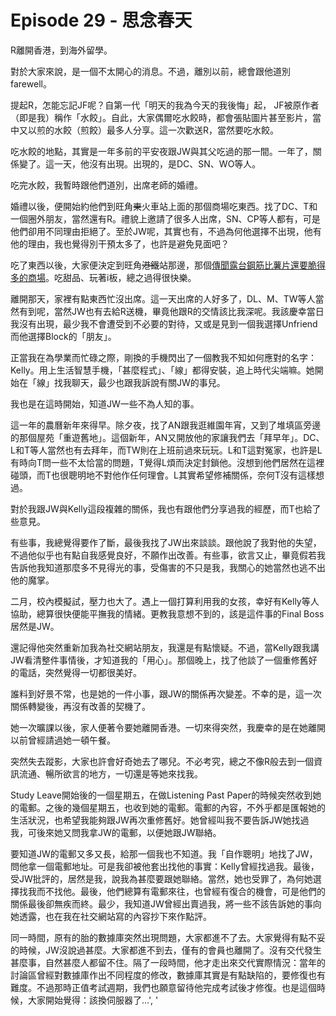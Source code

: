 # Episode 29 - 思念春天

R離開香港，到海外留學。

對於大家來說，是一個不太開心的消息。不過，離別以前，總會跟他道別farewell。

提起R，怎能忘記JF呢？自第一代「明天的我為今天的我後悔」起， JF被原作者（即是我）稱作「水餃」。自此，大家偶爾吃水餃時，都會張貼圖片甚至影片，當中又以煎的水餃（煎餃）最多人分享。這一次歡送R，當然要吃水餃。

吃水餃的地點，其實是一年多前的平安夜跟JW與其父吃過的那一間。一年了，關係變了。這一天，他沒有出現。出現的，是DC、SN、WO等人。

吃完水餃，我暫時跟他們道別，出席老師的婚禮。

婚禮以後，便開始約他們到旺角~~東~~火車站上面的那個商場吃東西。找了DC、T和一個圈外朋友，當然還有R。禮貌上邀請了很多人出席，SN、CP等人都有，可是他們卻用不同理由拒絕了。至於JW呢，其實也有，不過為何他選擇不出現，他有他的理由，我也覺得別干預太多了，也許是避免見面吧？

吃了東西以後，大家便決定到旺角~~港鐵~~站那邊，那個[傳聞露台鋼筋比薯片還要脆得多的商場](http://evchk.wikia.com/wiki/%E6%9C%97%E8%B1%AA%E5%9D%8A%E7%B5%90%E6%A7%8B%E5%82%B3%E8%81%9E)。吃甜品、玩著i板，總之過得很快樂。

離開那天，家裡有點東西忙沒出席。這一天出席的人好多了，DL、M、TW等人當然有到呢，當然JW也有去給R送機，畢竟他跟R的交情該比我深呢。我該慶幸當日我沒有出現，最少我不會遭受到不必要的對待，又或是見到一個我選擇Unfriend而他選擇Block的「朋友」。

正當我在為學業而忙碌之際，剛換的手機閃出了一個教我不知如何應對的名字：Kelly。用上生活智慧手機，「甚麼程式」、「線」都得安裝，追上時代尖端嘛。她開始在「線」找我聊天，最少也跟我訴說有關JW的事兒。

我也是在這時開始，知道JW一些不為人知的事。

這一年的農曆新年來得早。除夕夜，找了AN跟我逛維園年宵，又到了堆填區旁邊的那個屋苑「重遊舊地」。這個新年，AN又開放他的家讓我們去「拜早年」。DC、L和T等人當然也有去拜年，而TW則在上班前過來玩玩。L和T這對冤家，也許是L有時向T問一些不太恰當的問題，T覺得L煩而決定封鎖他。沒想到他們居然在這裡碰頭，而T也很聰明地不對他作任何理會。L其實希望修補關係，奈何T沒有這樣想過。

對於我跟JW與Kelly這段複雜的關係，我也有跟他們分享過我的經歷，而T也給了些意見。

有些事，我總覺得要作了斷，最後我找了JW出來談談。跟他說了我對他的失望，不過他似乎也有點自我感覺良好，不願作出改善。有些事，欲言又止，畢竟假若我告訴他我知道那麼多不見得光的事，受傷害的不只是我，我關心的她當然也逃不出他的魔掌。

二月，校內模擬試，壓力也大了。遇上一個打算利用我的女孩，幸好有Kelly等人協助，總算很快便能平撫我的情緒。更教我意想不到的，該是這件事的Final Boss居然是JW。

還記得他突然重新加我為社交網站朋友，我還是有點懷疑。不過，當Kelly跟我講JW看清整件事情後，才知道我的「用心」。那個晚上，找了他談了一個重修舊好的電話，突然覺得一切都很美好。

誰料到好景不常，也是她的一件小事，跟JW的關係再次變差。不幸的是，這一次關係轉變後，再沒有改善的契機了。

她一次曠課以後，家人便著令要她離開香港。一切來得突然，我慶幸的是在她離開以前曾經請過她一頓午餐。

突然失去蹤影，大家也許會好奇她去了哪兒。不必考究，總之不像R般去到一個資訊流通、暢所欲言的地方，一切還是等她來找我。

Study Leave開始後的一個星期五，在做Listening Past Paper的時候突然收到她的電郵。之後的幾個星期五，也收到她的電郵。電郵的內容，不外乎都是匯報她的生活狀況，也希望我能夠跟JW再次重修舊好。她曾經叫我不要告訴JW她找過我，可後來她又問我拿JW的電郵，以便她跟JW聯絡。

要知道JW的電郵又多又長，給那一個我也不知道。我「自作聰明」地找了JW，問他拿一個電郵地址。可是我卻被他套出找他的事實：Kelly曾經找過我。最後，受JW批評的，居然是我，說我為甚麼要跟她聯絡。當然，她也受罪了，為何她選擇找我而不找他。最後，他們總算有電郵來往，也曾經有復合的機會，可是他們的關係最後卻無疾而終。最少，我知道JW曾經出賣過我，將一些不該告訴她的事向她透露，也在我在社交網站寫的內容抄下來作點評。

同一時間，原有的胎的數據庫突然出現問題，大家都進不了去。大家覺得有點不妥的時候，JW沒說過甚麼。大家都進不到去，僅有的會員也離開了。沒有交代發生甚麼事，自然甚麼人都留不住。隔了一段時間，他才走出來交代實際情況：當年的討論區曾經對數據庫作出不同程度的修改，數據庫其實是有點缺陷的，要修復也有難度。不過那時正值考試週期，我們也願意留待他完成考試後才修復。也是這個時候，大家開始覺得：該換伺服器了…', '
